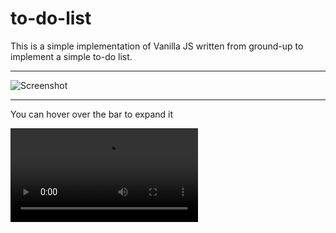 # to-do-list

This is a simple implementation of Vanilla JS written from ground-up to implement a simple to-do list.

---


![Screenshot](https://i.imgur.com/BhdHkEi.png)

---

You can hover over the bar to expand it

![Picture 2](https://i.imgur.com/Nl73VFG.mp4)
